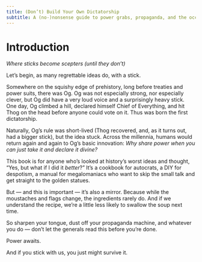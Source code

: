 ```yaml
---
title: (Don’t) Build Your Own Dictatorship
subtitle: A (no-)nonsense guide to power grabs, propaganda, and the occasional moustache
---
```


# **Introduction**

*Where sticks become scepters (until they don’t)*

Let’s begin, as many regrettable ideas do, with a stick.

Somewhere on the squishy edge of prehistory, long before treaties and power suits, there was Og. Og was not especially strong, nor especially clever, but Og did have a very loud voice and a surprisingly heavy stick. One day, Og climbed a hill, declared himself Chief of Everything, and hit Thog on the head before anyone could vote on it. Thus was born the first dictatorship.

Naturally, Og’s rule was short-lived (Thog recovered, and, as it turns out, had a bigger stick), but the idea stuck. Across the millennia, humans would return again and again to Og’s basic innovation: *Why share power when you can just take it and declare it divine?*

This book is for anyone who’s looked at history’s worst ideas and thought, “Yes, but what if I did it *better*?” It’s a cookbook for autocrats, a DIY for despotism, a manual for megalomaniacs who want to skip the small talk and get straight to the golden statues.

But — and this is important — it’s also a mirror. Because while the moustaches and flags change, the ingredients rarely do. And if we understand the recipe, we’re a little less likely to swallow the soup next time.

So sharpen your tongue, dust off your propaganda machine, and whatever you do — don’t let the generals read this before you’re done.

Power awaits.

And if you stick with us, you just might survive it.